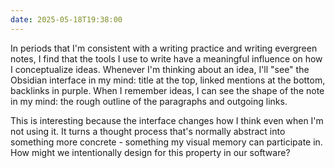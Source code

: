 ```yaml
---
date: 2025-05-18T19:38:00
---
```

In periods that I'm consistent with a writing practice and writing evergreen
notes, I find that the tools I use to write have a meaningful influence on how I
conceptualize ideas. Whenever I'm thinking about an idea, I'll "see" the
Obsidian interface in my mind: title at the top, linked mentions at the bottom,
backlinks in purple. When I remember ideas, I can see the shape of the note in
my mind: the rough outline of the paragraphs and outgoing links.

This is interesting because the interface changes how I think even when I'm not
using it. It turns a thought process that's normally abstract into something
more concrete - something my visual memory can participate in. How might we
intentionally design for this property in our software?

